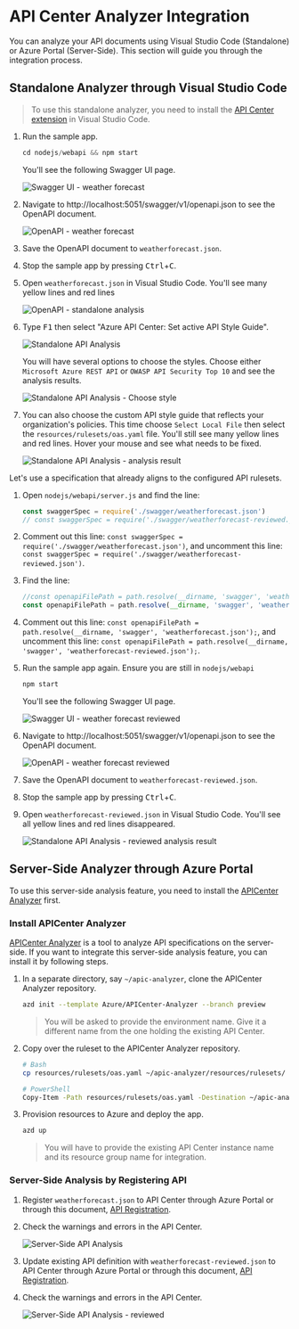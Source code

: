 <!-- markdownlint-disable MD033 -->
# API Center Analyzer Integration

You can analyze your API documents using Visual Studio Code (Standalone) or Azure Portal (Server-Side). This section will guide you through the integration process.

## Standalone Analyzer through Visual Studio Code

> To use this standalone analyzer, you need to install the [API Center extension](https://marketplace.visualstudio.com/items?itemName=apidev.azure-api-center) in Visual Studio Code.

1. Run the sample app.

    ```javascript
    cd nodejs/webapi && npm start
    ```

   You'll see the following Swagger UI page.

   ![Swagger UI - weather forecast](./images/api-center-analyzer-integration-nodejs-01.png)

1. Navigate to http://localhost:5051/swagger/v1/openapi.json to see the OpenAPI document.

   ![OpenAPI - weather forecast](./images/api-center-analyzer-integration-nodejs-02.png)

1. Save the OpenAPI document to `weatherforecast.json`.
1. Stop the sample app by pressing <kbd>Ctrl</kbd>+<kbd>C</kbd>.
1. Open `weatherforecast.json` in Visual Studio Code. You'll see many yellow lines and red lines

   ![OpenAPI - standalone analysis](./images/api-center-analyzer-integration-nodejs-03.png)

1. Type <kbd>F1</kbd> then select "Azure API Center: Set active API Style Guide".

   ![Standalone API Analysis](./images/api-center-analyzer-integration-04.png)

   You will have several options to choose the styles. Choose either `Microsoft Azure REST API` or `OWASP API Security Top 10` and see the analysis results.

   ![Standalone API Analysis - Choose style](./images/api-center-analyzer-integration-05.png)

1. You can also choose the custom API style guide that reflects your organization's policies. This time choose `Select Local File` then select the `resources/rulesets/oas.yaml` file. You'll still see many yellow lines and red lines. Hover your mouse and see what needs to be fixed.

   ![Standalone API Analysis - analysis result](./images/api-center-analyzer-integration-06.png)

Let's use a specification that already aligns to the configured API rulesets.
 
1. Open `nodejs/webapi/server.js` and find the line:

    ```javascript
    const swaggerSpec = require('./swagger/weatherforecast.json')
    // const swaggerSpec = require('./swagger/weatherforecast-reviewed.json')
    ```

1. Comment out this line: `const swaggerSpec = require('./swagger/weatherforecast.json')`, and uncomment this line: `const swaggerSpec = require('./swagger/weatherforecast-reviewed.json')`.

1. Find the line:

    ```javascript
    //const openapiFilePath = path.resolve(__dirname, 'swagger', 'weatherforecast.json');
    const openapiFilePath = path.resolve(__dirname, 'swagger', 'weatherforecast-reviewed.json');
    ```

1. Comment out this line: `const openapiFilePath = path.resolve(__dirname, 'swagger', 'weatherforecast.json');`, and uncomment this line: `const openapiFilePath = path.resolve(__dirname, 'swagger', 'weatherforecast-reviewed.json');`.

1. Run the sample app again. Ensure you are still in `nodejs/webapi`

    ```javascript
    npm start
    ```

   You'll see the following Swagger UI page.

   ![Swagger UI - weather forecast reviewed](./images/api-center-analyzer-integration-nodejs-07.png)

1. Navigate to http://localhost:5051/swagger/v1/openapi.json to see the OpenAPI document.

   ![OpenAPI - weather forecast reviewed](./images/api-center-analyzer-integration-nodejs-08.png)

1. Save the OpenAPI document to `weatherforecast-reviewed.json`.
1. Stop the sample app by pressing <kbd>Ctrl</kbd>+<kbd>C</kbd>.
1. Open `weatherforecast-reviewed.json` in Visual Studio Code. You'll see all yellow lines and red lines disappeared.

   ![Standalone API Analysis - reviewed analysis result](./images/api-center-analyzer-integration-09.png)

## Server-Side Analyzer through Azure Portal

To use this server-side analysis feature, you need to install the [APICenter Analyzer](https://github.com/Azure/APICenter-Analyzer) first.

### Install APICenter Analyzer

[APICenter Analyzer](https://github.com/Azure/APICenter-Analyzer) is a tool to analyze API specifications on the server-side. If you want to integrate this server-side analysis feature, you can install it by following steps.

1. In a separate directory, say `~/apic-analyzer`, clone the APICenter Analyzer repository.

    ```bash
    azd init --template Azure/APICenter-Analyzer --branch preview
    ```

   > You will be asked to provide the environment name. Give it a different name from the one holding the existing API Center.

1. Copy over the ruleset to the APICenter Analyzer repository.

    ```bash
    # Bash
    cp resources/rulesets/oas.yaml ~/apic-analyzer/resources/rulesets/

    # PowerShell
    Copy-Item -Path resources/rulesets/oas.yaml -Destination ~/apic-analyzer/resources/rulesets/
    ```

1. Provision resources to Azure and deploy the app.

    ```bash
    azd up
    ```

   > You will have to provide the existing API Center instance name and its resource group name for integration.

### Server-Side Analysis by Registering API

1. Register `weatherforecast.json` to API Center through Azure Portal or through this document, [API Registration](./api-registration.md).
1. Check the warnings and errors in the API Center.

   ![Server-Side API Analysis](./images/api-center-analyzer-integration-10.png)

1. Update existing API definition with `weatherforecast-reviewed.json` to API Center through Azure Portal or through this document, [API Registration](./api-registration.md).
1. Check the warnings and errors in the API Center.

   ![Server-Side API Analysis - reviewed](./images/api-center-analyzer-integration-11.png)
